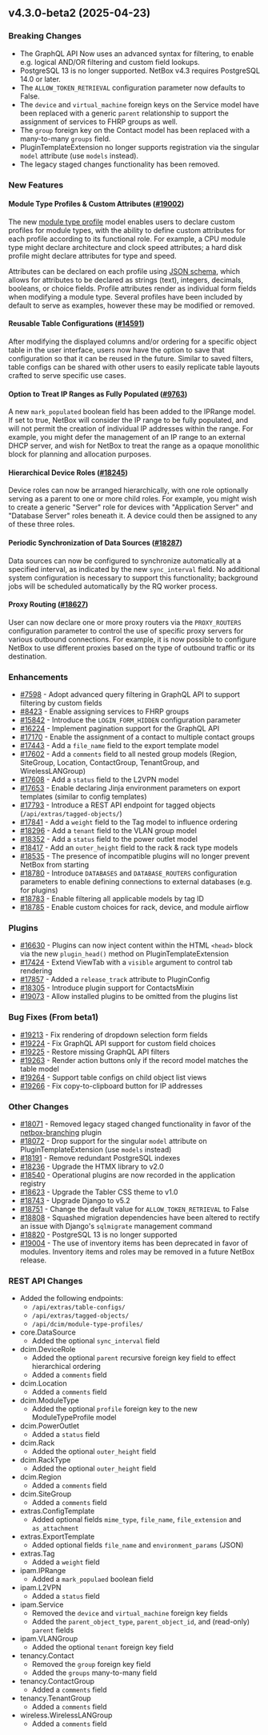 ## v4.3.0-beta2 (2025-04-23)

### Breaking Changes

* The GraphQL API Now uses an advanced syntax for filtering, to enable e.g. logical AND/OR filtering and custom field lookups.
* PostgreSQL 13 is no longer supported. NetBox v4.3 requires PostgreSQL 14.0 or later.
* The `ALLOW_TOKEN_RETRIEVAL` configuration parameter now defaults to False.
* The `device` and `virtual_machine` foreign keys on the Service model have been replaced with a generic `parent` relationship to support the assignment of services to FHRP groups as well.
* The `group` foreign key on the Contact model has been replaced with a many-to-many `groups` field.
* PluginTemplateExtension no longer supports registration via the singular `model` attribute (use `models` instead).
* The legacy staged changes functionality has been removed.

### New Features

#### Module Type Profiles & Custom Attributes ([#19002](https://github.com/netbox-community/netbox/issues/19002))

The new [module type profile](../models/dcim/moduletypeprofile.md) model enables users to declare custom profiles for module types, with the ability to define custom attributes for each profile according to its functional role. For example, a CPU module type might declare architecture and clock speed attributes; a hard disk profile might declare attributes for type and speed.

Attributes can be declared on each profile using [JSON schema](https://json-schema.org/), which allows for attributes to be declared as strings (text), integers, decimals, booleans, or choice fields. Profile attributes render as individual form fields when modifying a module type. Several profiles have been included by default to serve as examples, however these may be modified or removed.

#### Reusable Table Configurations ([#14591](https://github.com/netbox-community/netbox/issues/14591))

After modifying the displayed columns and/or ordering for a specific object table in the user interface, users now have the option to save that configuration so that it can be reused in the future. Similar to saved filters, table configs can be shared with other users to easily replicate table layouts crafted to serve specific use cases.

#### Option to Treat IP Ranges as Fully Populated ([#9763](https://github.com/netbox-community/netbox/issues/9763))

A new `mark_populated` boolean field has been added to the IPRange model. If set to true, NetBox will consider the IP range to be fully populated, and will not permit the creation of individual IP addresses within the range. For example, you might defer the management of an IP range to an external DHCP server, and wish for NetBox to treat the range as a opaque monolithic block for planning and allocation purposes.

#### Hierarchical Device Roles ([#18245](https://github.com/netbox-community/netbox/issues/18245))

Device roles can now be arranged hierarchically, with one role optionally serving as a parent to one or more child roles. For example, you might wish to create a generic "Server" role for devices with "Application Server" and "Database Server" roles beneath it. A device could then be assigned to any of these three roles.

#### Periodic Synchronization of Data Sources ([#18287](https://github.com/netbox-community/netbox/issues/18287))

Data sources can now be configured to synchronize automatically at a specified interval, as indicated by the new `sync_interval` field. No additional system configuration is necessary to support this functionality; background jobs will be scheduled automatically by the RQ worker process.

#### Proxy Routing ([#18627](https://github.com/netbox-community/netbox/issues/18627))

User can now declare one or more proxy routers via the `PROXY_ROUTERS` configuration parameter to control the use of specific proxy servers for various outbound connections. For example, it is now possible to configure NetBox to use different proxies based on the type of outbound traffic or its destination.

### Enhancements

* [#7598](https://github.com/netbox-community/netbox/issues/7598) - Adopt advanced query filtering in GraphQL API to support filtering by custom fields
* [#8423](https://github.com/netbox-community/netbox/issues/8423) - Enable assigning services to FHRP groups
* [#15842](https://github.com/netbox-community/netbox/issues/15842) - Introduce the `LOGIN_FORM_HIDDEN` configuration parameter
* [#16224](https://github.com/netbox-community/netbox/issues/16224) - Implement pagination support for the GraphQL API
* [#17170](https://github.com/netbox-community/netbox/issues/17170) - Enable the assignment of a contact to multiple contact groups
* [#17443](https://github.com/netbox-community/netbox/issues/17443) - Add a `file_name` field to the export template model
* [#17602](https://github.com/netbox-community/netbox/issues/17602) - Add a `comments` field to all nested group models (Region, SiteGroup, Location, ContactGroup, TenantGroup, and WirelessLANGroup)
* [#17608](https://github.com/netbox-community/netbox/issues/17608) - Add a `status` field to the L2VPN model
* [#17653](https://github.com/netbox-community/netbox/issues/17653) - Enable declaring Jinja environment parameters on export templates (similar to config templates)
* [#17793](https://github.com/netbox-community/netbox/issues/17793) - Introduce a REST API endpoint for tagged objects (`/api/extras/tagged-objects/`)
* [#17841](https://github.com/netbox-community/netbox/issues/17841) - Add a `weight` field to the Tag model to influence ordering
* [#18296](https://github.com/netbox-community/netbox/issues/18296) - Add a `tenant` field to the VLAN group model
* [#18352](https://github.com/netbox-community/netbox/issues/18352) - Add a `status` field to the power outlet model
* [#18417](https://github.com/netbox-community/netbox/issues/18417) - Add an `outer_height` field to the rack & rack type models
* [#18535](https://github.com/netbox-community/netbox/issues/18535) - The presence of incompatible plugins will no longer prevent NetBox from starting
* [#18780](https://github.com/netbox-community/netbox/issues/18780) - Introduce `DATABASES` and `DATABASE_ROUTERS` configuration parameters to enable defining connections to external databases (e.g. for plugins)
* [#18783](https://github.com/netbox-community/netbox/issues/18783) - Enable filtering all applicable models by tag ID
* [#18785](https://github.com/netbox-community/netbox/issues/18785) - Enable custom choices for rack, device, and module airflow

### Plugins

* [#16630](https://github.com/netbox-community/netbox/issues/16630) - Plugins can now inject content within the HTML `<head>` block via the new `plugin_head()` method on PluginTemplateExtension
* [#17424](https://github.com/netbox-community/netbox/issues/17424) - Extend ViewTab with a `visible` argument to control tab rendering
* [#17857](https://github.com/netbox-community/netbox/issues/17857) - Added a `release_track` attribute to PluginConfig
* [#18305](https://github.com/netbox-community/netbox/issues/18305) - Introduce plugin support for ContactsMixin
* [#19073](https://github.com/netbox-community/netbox/issues/19073) - Allow installed plugins to be omitted from the plugins list

### Bug Fixes (From beta1)

* [#19213](https://github.com/netbox-community/netbox/issues/19213) - Fix rendering of dropdown selection form fields
* [#19224](https://github.com/netbox-community/netbox/issues/19224) - Fix GraphQL API support for custom field choices
* [#19225](https://github.com/netbox-community/netbox/issues/19225) - Restore missing GraphQL API filters
* [#19263](https://github.com/netbox-community/netbox/issues/19263) - Render action buttons only if the record model matches the table model
* [#19264](https://github.com/netbox-community/netbox/issues/19264) - Support table configs on child object list views
* [#19266](https://github.com/netbox-community/netbox/issues/19266) - Fix copy-to-clipboard button for IP addresses

### Other Changes

* [#18071](https://github.com/netbox-community/netbox/issues/18071) - Removed legacy staged changed functionality in favor of the [netbox-branching](https://github.com/netboxlabs/netbox-branching) plugin
* [#18072](https://github.com/netbox-community/netbox/issues/18072) - Drop support for the singular `model` attribute on PluginTemplateExtension (use `models` instead)
* [#18191](https://github.com/netbox-community/netbox/issues/18191) - Remove redundant PostgreSQL indexes
* [#18236](https://github.com/netbox-community/netbox/issues/18236) - Upgrade the HTMX library to v2.0
* [#18540](https://github.com/netbox-community/netbox/issues/18540) - Operational plugins are now recorded in the application registry
* [#18623](https://github.com/netbox-community/netbox/issues/18623) - Upgrade the Tabler CSS theme to v1.0
* [#18743](https://github.com/netbox-community/netbox/issues/18743) - Upgrade Django to v5.2
* [#18751](https://github.com/netbox-community/netbox/issues/18751) - Change the default value for `ALLOW_TOKEN_RETRIEVAL` to False
* [#18808](https://github.com/netbox-community/netbox/issues/18808) - Squashed migration dependencies have been altered to rectify an issue with Django's `sqlmigrate` management command
* [#18820](https://github.com/netbox-community/netbox/issues/18820) - PostgreSQL 13 is no longer supported
* [#19004](https://github.com/netbox-community/netbox/issues/19004) - The use of inventory items has been deprecated in favor of modules. Inventory items and roles may be removed in a future NetBox release.

### REST API Changes

* Added the following endpoints:
    * `/api/extras/table-configs/`
    * `/api/extras/tagged-objects/`
    * `/api/dcim/module-type-profiles/`
* core.DataSource
    * Added the optional `sync_interval` field
* dcim.DeviceRole
    * Added the optional `parent` recursive foreign key field to effect hierarchical ordering
    * Added a `comments` field
* dcim.Location
    * Added a `comments` field
* dcim.ModuleType
    * Added the optional `profile` foreign key to the new ModuleTypeProfile model
* dcim.PowerOutlet
    * Added a `status` field
* dcim.Rack
    * Added the optional `outer_height` field
* dcim.RackType
    * Added the optional `outer_height` field
* dcim.Region
    * Added a `comments` field
* dcim.SiteGroup
    * Added a `comments` field
* extras.ConfigTemplate
    * Added optional fields `mime_type`, `file_name`, `file_extension` and `as_attachment`
* extras.ExportTemplate
    * Added optional fields `file_name` and `environment_params` (JSON)
* extras.Tag
    * Added a `weight` field
* ipam.IPRange
    * Added a `mark_populaed` boolean field
* ipam.L2VPN
    * Added a `status` field
* ipam.Service
    * Removed the `device` and `virtual_machine` foreign key fields
    * Added the `parent_object_type`, `parent_object_id`, and (read-only) `parent` fields
* ipam.VLANGroup
    * Added the optional `tenant` foreign key field
* tenancy.Contact
    * Removed the `group` foreign key field
    * Added the `groups` many-to-many field
* tenancy.ContactGroup
    * Added a `comments` field
* tenancy.TenantGroup
    * Added a `comments` field
* wireless.WirelessLANGroup
    * Added a `comments` field
